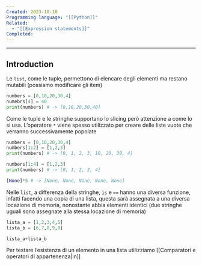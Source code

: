```yaml
---
Created: 2023-10-10
Programming language: "[[Python]]"
Related:
  - "[[Expression statements]]"
Completed:
---
```

---
## Introduction
Le `list`, come le tuple, permettono di elencare degli elementi ma restano mutabili (possiamo modificare gli item)

```python
numbers = [0,10,20,30,4]
numebrs[4] = 40
print(numbers) # -> [0,10,20,30,40]
```

Come le tuple e le stringhe supportano lo slicing però attenzione a come lo si usa. L’operatore `*` viene spesso utilizzato per creare delle liste vuote che verranno successivamente popolate

```python
numbers = [0,10,20,30,4]
numbers[1:2] = [1,2,3]
print(numbers) # -> [0, 1, 2, 3, 10, 20, 30, 4]

numbers[1:4] = [1,2,3]
print(numbers) # -> [0, 1, 2, 3, 4]

[None]*5 # -> [None, None, None, None, None]
```

Nelle `list`, a differenza della stringhe, `is` e `==` hanno una diversa funzione, infatti facendo una copia di una lista, questa sarà assegnata a una diversa locazione di memoria, nonostante abbia elementi identici (due stringhe uguali sono assegnate alla stessa locazione di memoria)

 ```python
lista_a = [1,2,3,4,5]
lista_b = [6,7,8,9,0]

lista_a+lista_b
```

Per testare l’esistenza di un elemento in una lista utilizziamo [[Comparatori e operatori di appartenenza|in]]
